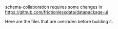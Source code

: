 schema-collaboration requires some changes in https://github.com/frictionlessdata/datapackage-ui

Here are the files that are overriden before building it.
